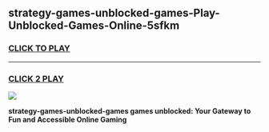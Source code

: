 
## strategy-games-unblocked-games-Play-Unblocked-Games-Online-5sfkm
<h3>
<a href="https://premium76.site?title=strategy-games-unblocked-games&ref=25A">CLICK TO PLAY</a></h3>
<hr>

<h3>
<a href="https://premium76.site?title=strategy-games-unblocked-games&ref=25A">CLICK 2 PLAY</a>
  
</h3>

<a href="https://premium76.site?title=strategy-games-unblocked-games&ref=25A"><img src="https://clearcache.store/games.png"></a>


**strategy-games-unblocked-games games unblocked: Your Gateway to Fun and Accessible Online Gaming**
